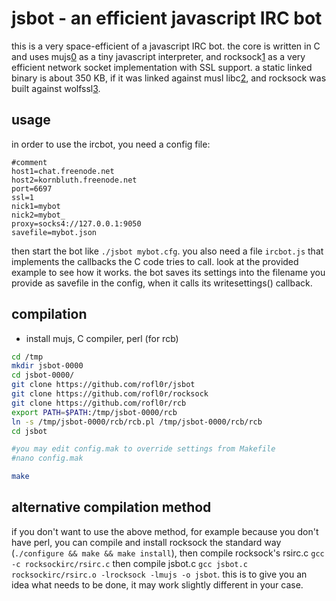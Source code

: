 jsbot - an efficient javascript IRC bot
=======================================

this is a very space-efficient of a javascript IRC bot.
the core is written in C and uses mujs[0] as a tiny javascript interpreter,
and rocksock[1] as a very efficient network socket implementation with
SSL support.
a static linked binary is about 350 KB, if it was linked against musl
libc[2], and rocksock was built against wolfssl[3].

usage
-----

in order to use the ircbot, you need a config file:

```
#comment
host1=chat.freenode.net
host2=kornbluth.freenode.net
port=6697
ssl=1
nick1=mybot
nick2=mybot_
proxy=socks4://127.0.0.1:9050
savefile=mybot.json
```

then start the bot like `./jsbot mybot.cfg`.
you also need a file `ircbot.js` that implements the callbacks the C code
tries to call. look at the provided example to see how it works.
the bot saves its settings into the filename you provide as savefile in
the config, when it calls its writesettings() callback.

compilation
-----------

- install mujs, C compiler, perl (for rcb)

```sh
cd /tmp
mkdir jsbot-0000
cd jsbot-0000/
git clone https://github.com/rofl0r/jsbot
git clone https://github.com/rofl0r/rocksock
git clone https://github.com/rofl0r/rcb
export PATH=$PATH:/tmp/jsbot-0000/rcb
ln -s /tmp/jsbot-0000/rcb/rcb.pl /tmp/jsbot-0000/rcb/rcb
cd jsbot

#you may edit config.mak to override settings from Makefile
#nano config.mak

make
```

alternative compilation method
------------------------------

if you don't want to use the above method, for example because you don't have
perl, you can compile and install rocksock the standard way
(`./configure && make && make install`), then compile rocksock's rsirc.c
`gcc -c rocksockirc/rsirc.c`
then compile jsbot.c
`gcc jsbot.c rocksockirc/rsirc.o -lrocksock -lmujs -o jsbot`.
this is to give you an idea what needs to be done, it may work slightly
different in your case.

[0]:http://mujs.com/
[1]:https://github.com/rofl0r/rocksock
[2]:http://www.musl-libc.org/
[3]:https://wolfssl.com/
